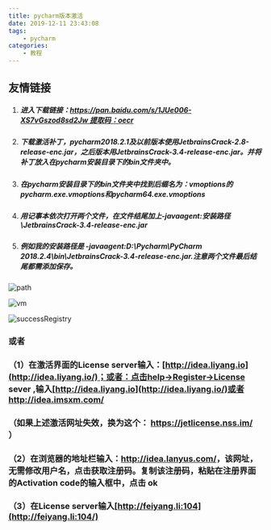 ```yaml
---
title: pycharm版本激活
date: 2019-12-11 23:43:08
tags:
	- pycharm
categories:	
	- 教程
---
```


## 友情链接

1. ##### 进入下载链接：https://pan.baidu.com/s/1JUe006-XS7vGszod8sd2Jw 提取码：oecr  

2. ##### 下载激活补丁，pycharm2018.2.1及以前版本使用JetbrainsCrack-2.8-release-enc.jar，之后版本用JetbrainsCrack-3.4-release-enc.jar。并将补丁放入在pycharm安装目录下的bin文件夹中。 

3. ##### 在pycharm安装目录下的bin文件夹中找到后缀名为：vmoptions的pycharm.exe.vmoptions和pycharm64.exe.vmoptions

4. ##### 用记事本依次打开两个文件，在文件结尾加上-javaagent:安装路径\JetbrainsCrack-3.4-release-enc.jar

5. ##### 例如我的安装路径是 -javaagent:D:\Pycharm\PyCharm 2018.2.4\bin\JetbrainsCrack-3.4-release-enc.jar.注意两个文件最后结尾都需添加保存。

<!--more-->

   ![path](https://img-blog.csdnimg.cn/2019061315505061.png?x-oss-process=image/watermark,type_ZmFuZ3poZW5naGVpdGk,shadow_10,text_aHR0cHM6Ly9ibG9nLmNzZG4ubmV0L3NpbmF0XzM4MzY5MTI4,size_16,color_FFFFFF,t_70)

![vm](https://img-blog.csdnimg.cn/20190613155200878.png?x-oss-process=image/watermark,type_ZmFuZ3poZW5naGVpdGk,shadow_10,text_aHR0cHM6Ly9ibG9nLmNzZG4ubmV0L3NpbmF0XzM4MzY5MTI4,size_16,color_FFFFFF,t_70)

![successRegistry](https://img-blog.csdnimg.cn/20190613155328657.png?x-oss-process=image/watermark,type_ZmFuZ3poZW5naGVpdGk,shadow_10,text_aHR0cHM6Ly9ibG9nLmNzZG4ubmV0L3NpbmF0XzM4MzY5MTI4,size_16,color_FFFFFF,t_70)





### 或者

### （1）在激活界面的License server输入：[http://idea.liyang.io](http://idea.liyang.io/)；或者：点击help→Register→License sever ,输入[http://idea.liyang.io](http://idea.liyang.io/)或者<http://idea.imsxm.com/> 

### （如果上述激活网址失效，换为这个： <https://jetlicense.nss.im/> ）

### （2）在浏览器的地址栏输入：<http://idea.lanyus.com/>，该网址，无需修改用户名，点击获取注册码。复制该注册码，粘贴在注册界面的Activation code的输入框中，点击 ok

### （3）在License server输入[http://feiyang.li:104](http://feiyang.li:104/)